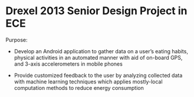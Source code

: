 Drexel 2013 Senior Design Project in ECE
=============
Purpose:

* Develop an Android application to gather data on a user’s eating habits, physical activities in an automated manner
with aid of on-board GPS, and 3-axis accelerometers in mobile phones

* Provide customized feedback to the user by analyzing collected data with machine learning techniques which 
applies mostly-local computation methods to reduce energy consumption
